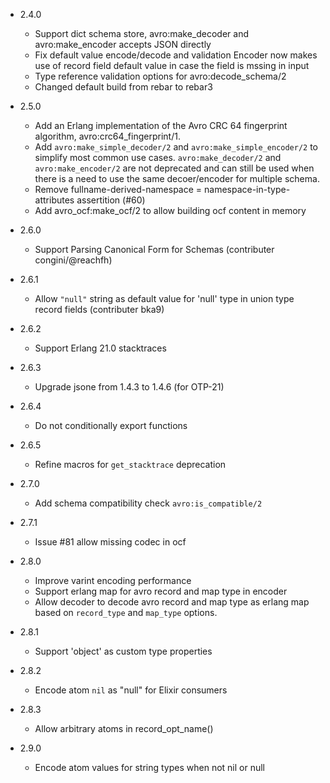 * 2.4.0
   - Support dict schema store, avro:make_decoder and avro:make_encoder accepts JSON directly
   - Fix default value encode/decode and validation
     Encoder now makes use of record field default value in case the field is mssing in input
   - Type reference validation options for avro:decode_schema/2
   - Changed default build from rebar to rebar3

* 2.5.0
   - Add an Erlang implementation of the Avro CRC 64 fingerprint algorithm, avro:crc64_fingerprint/1.
   - Add `avro:make_simple_decoder/2` and `avro:make_simple_encoder/2` to simplify most common use cases.
     `avro:make_decoder/2` and `avro:make_encoder/2` are not deprecated and can still be used when
     there is a need to use the same decoer/encoder for multiple schema.
   - Remove fullname-derived-namespace = namespace-in-type-attributes assertition (#60)
   - Add avro_ocf:make_ocf/2 to allow building ocf content in memory
* 2.6.0
   - Support Parsing Canonical Form for Schemas (contributer congini/@reachfh)
* 2.6.1
   - Allow `"null"` string as default value for 'null' type in union type record fields (contributer bka9)
* 2.6.2
   - Support Erlang 21.0 stacktraces
* 2.6.3
   - Upgrade jsone from 1.4.3 to 1.4.6 (for OTP-21)
* 2.6.4
   - Do not conditionally export functions
* 2.6.5
   - Refine macros for `get_stacktrace` deprecation
* 2.7.0
   - Add schema compatibility check `avro:is_compatible/2`
* 2.7.1
   - Issue #81 allow missing codec in ocf
* 2.8.0
   - Improve varint encoding performance
   - Support erlang map for avro record and map type in encoder
   - Allow decoder to decode avro record and map type as erlang map
     based on `record_type` and `map_type` options.
* 2.8.1
   - Support 'object' as custom type properties
* 2.8.2
   - Encode atom `nil` as "null" for Elixir consumers
* 2.8.3
   - Allow arbitrary atoms in record_opt_name()
* 2.9.0
   - Encode atom values for string types when not nil or null

